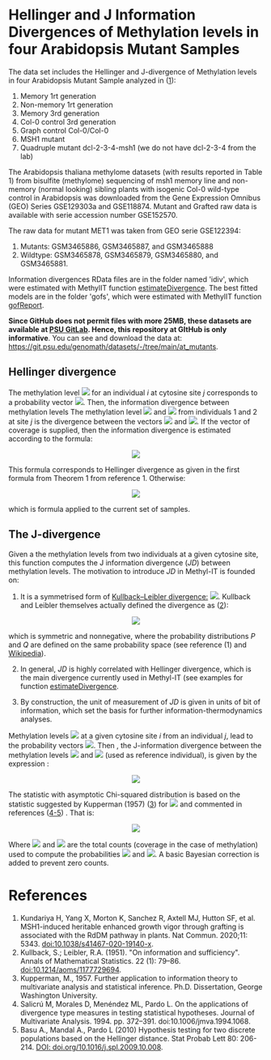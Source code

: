 #  Hellinger and J Information Divergences of Methylation levels in four Arabidopsis Mutant Samples
The data set includes the Hellinger and J-divergence of Methylation levels in four Arabidopsis Mutant Sample analyzed
in (<a href="#1">1</a>): 
1.	Memory 1rt generation
2.	Non-memory 1rt generation
3.	Memory 3rd generation
4.	Col-0 control 3rd generation
5.	Graph control Col-0/Col-0
6.	MSH1 mutant
7.	Quadruple mutant dcl-2-3-4-msh1 (we do not have dcl-2-3-4 from the lab)

The Arabidopsis thaliana methylome datasets (with results reported in Table 1) from bisulfite (methylome) sequencing of msh1 memory line and non-memory (normal looking) sibling plants with isogenic Col-0 wild-type control in Arabidopsis was downloaded from the Gene Expression Omnibus (GEO) Series GSE129303a and GSE118874. Mutant and Grafted raw data is available with serie accession number GSE152570.

The raw data for mutant MET1 was taken from GEO serie GSE122394:
  1. Mutants: GSM3465886, GSM3465887, and GSM3465888
  2. Wildtype: GSM3465878, GSM3465879, GSM3465880, and GSM3465881.

Information divergences RData files are in the folder named 'idiv', which were estimated with MethylIT function [estimateDivergence](https://genomaths.github.io/methylit/reference/estimateDivergence.html). 
The best fitted models are in the folder 'gofs', which were estimated with MethylIT function [gofReport](https://genomaths.github.io/methylit/reference/gofReport.html). 

**Since GitHub does not permit files with more 25MB, these datasets are available at [PSU GitLab](https://git.psu.edu/genomath/datasets/-/tree/main/at_mutants). Hence,
this repository at GItHub is only informative**. You can see and download the data at: <https://git.psu.edu/genomath/datasets/-/tree/main/at_mutants>. 

## Hellinger divergence

The methylation level <img src="https://render.githubusercontent.com/render/math?math=p_{ij}"> for an individual _i_ at
cytosine site _j_ corresponds to a probability vector 
<img src="https://render.githubusercontent.com/render/math?math=p^{ij}=(p_{ij},1 - p_{ij})">. 
Then, the information divergence between methylation levels
The methylation level <img src="https://render.githubusercontent.com/render/math?math=p^1j"> and
<img src="https://render.githubusercontent.com/render/math?math=p^2j"> from individuals 1 and 2 at site _j_
is the divergence between the vectors 
<img src="https://render.githubusercontent.com/render/math?math=p^1j = (p_{1j}, 1 - p_{1j})"> and 
<img src="https://render.githubusercontent.com/render/math?math=p^1j = (p_{2j}, 1 - p_{2j})">.
If the vector of coverage is supplied, then the information divergence is estimated according to the formula:

<div align="center"><img src="https://render.githubusercontent.com/render/math?math=HD = \dfrac{2 (n_1 %2B 1) (n_2  %2B 1)}{n_1  %2B n_2 %2B 2} ((\sqrt(p_{1j}) - \sqrt(p_{2j}))^2  %2B (\sqrt(1 - p_{1j}) - \sqrt(1 - p_{2j}))^2)"></div>

This formula corresponds to Hellinger divergence as given in the first
formula from Theorem 1 from reference 1. Otherwise:

<div align="center"><img src="https://render.githubusercontent.com/render/math?math=HD = (\sqrt(p_{1j}) - \sqrt(p_{2j}))^2  %2B (\sqrt(1 - p_{1j}) - \sqrt(1 - p_{2j}))^2"></div>

which is formula applied to the current set of samples.

## The J-divergence 

Given a the methylation levels from two individuals at a given
cytosine site, this function computes the J information divergence
(_JD_) between methylation levels. The motivation to introduce
_JD_ in Methyl-IT is founded on:

1. It is a symmetrised form of [Kullback–Leibler divergence:](https://is.gd/oS8Bwv) 
<img src="https://render.githubusercontent.com/render/math?math=D_{KL}(P || Q)">. 
Kullback and Leibler themselves actually defined the divergence as (<a href="#2">2</a>): 

<div align="center"><img src="https://render.githubusercontent.com/render/math?math=JD=D_{KL}(P || Q) %2B D_{KL}(Q || P)"></div>

which is symmetric and nonnegative, where the probability distributions
_P_ and _Q_ are defined on the same probability space
(see reference (1) and [Wikipedia](https://is.gd/oS8Bwv)).

2. In general, _JD_ is highly correlated with Hellinger divergence, 
which is the main divergence currently used in Methyl-IT (see examples for function 
[estimateDivergence](https://genomaths.github.io/methylit/reference/estimateDivergence.html).

3. By construction, the unit of measurement of _JD_ is given in units of bit of information, 
which set the basis for further information-thermodynamics analyses.     

Methylation levels <img src="https://render.githubusercontent.com/render/math?math=p_{ij}"> 
at a given cytosine site _i_ from an individual _j_, lead to the probability vectors
<img src="https://render.githubusercontent.com/render/math?math=p^{ij}=(p_{ij}, 1 - p_{ij})">. Then
, the J-information divergence between the methylation levels <img src="https://render.githubusercontent.com/render/math?math=p_{ij}">
and <img src="https://render.githubusercontent.com/render/math?math=q^i = (q_i, 1 - q_i)"> (used as reference individual),
is given by the expression : 

<div align="center"><img src="https://render.githubusercontent.com/render/math?math=JD(p^{ij}, q^i) = \frac{1}{2}((p_{ij} - q_i) log(\frac{p_{ij}}{q_i}) %2B (q_i - p_{ij}) log(\frac{(1 - p_{ij})}{(1 - q_i)})"></div>   

The statistic with asymptotic Chi-squared distribution is based on the statistic suggested by Kupperman (1957) (<a href="#3">3</a>) for 
<img src="https://render.githubusercontent.com/render/math?math=D_{KL}"> and commented in references (<a href="#4">4-5</a>) . That is:

<div align="center"><img src="https://render.githubusercontent.com/render/math?math=2\frac{(n_{1} %2B 1) (n_{2} %2B 1)}{(n_1 %2B n_2 %2B 2)} JD(p^{ij}, q^i)"></div>

Where <img src="https://render.githubusercontent.com/render/math?math=n_1"> and <img src="https://render.githubusercontent.com/render/math?math=n_2"> 
are the total counts (coverage in the case of methylation) used to compute the probabilities <img src="https://render.githubusercontent.com/render/math?math=p_{ij}"> and
<img src="https://render.githubusercontent.com/render/math?math=q_i">. A basic Bayesian correction is added to prevent zero counts.

# References
1. <a name="1"></a>Kundariya H, Yang X, Morton K, Sanchez R, Axtell MJ, Hutton SF, et al. MSH1-induced heritable enhanced growth vigor through grafting is associated with the RdDM pathway in plants. Nat Commun. 2020;11: 5343. <a href="doi:10.1038/s41467-020-19140-x">doi:10.1038/s41467-020-19140-x</a>.
2. <a name="2"></a>Kullback, S.; Leibler, R.A. (1951). "On information and sufficiency". Annals of Mathematical Statistics. 22 (1): 79–86. <a href="https://projecteuclid.org/journals/annals-of-mathematical-statistics/volume-22/issue-1/On-Information-and-Sufficiency/10.1214/aoms/1177729694.full#:~:text=10.1214/aoms/1177729694">doi:10.1214/aoms/1177729694</a>.
3. <a name="3"></a>Kupperman, M., 1957. Further application to information theory to multivariate analysis and statistical inference. Ph.D. Dissertation, George Washington University</a>.
4. <a name="4-5"></a>Salicrú M, Morales D, Menéndez ML, Pardo L. On the applications of divergence type measures in testing statistical hypotheses. Journal of Multivariate Analysis. 1994. pp. 372–391. doi:10.1006/jmva.1994.1068</a>.
5. <a name="4-5"></a>Basu  A., Mandal  A., Pardo L (2010) Hypothesis testing for two discrete populations based on the Hellinger distance. Stat Probab Lett 80: 206-214. 
<a href="https://doi.org/10.1016/j.spl.2009.10.008">DOI: doi.org/10.1016/j.spl.2009.10.008</a>.
